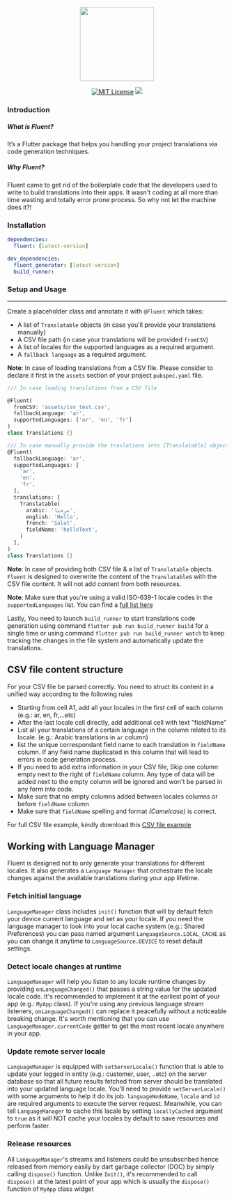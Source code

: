 <p align="center">
<img  src="https://firebasestorage.googleapis.com/v0/b/sercl-7b895.appspot.com/o/fluent_logo.svg?alt=media&token=e4f320f7-150c-4792-8110-f800a0caaf4c" height="170">
</p>

<p align="center">
<a href="https://img.shields.io/badge/License-MIT-green"><img src="https://img.shields.io/badge/License-MIT-blueviolet" alt="MIT License"></a>
<a href="https://pub.dev/packages/auto_route/versions/1.0.2"><img src="https://img.shields.io/badge/version-1.0.0-green"></a>
</p>

### Introduction
##### What is Fluent?
It’s a Flutter package that helps you handling your project translations via code generation techniques.
##### Why Fluent?
Fluent came to get rid of the boilerplate code that the developers used to write to build translations into their apps. It wasn't coding at all more than time wasting and totally error prone process. So why not let the machine does it?!

### Installation

```yaml
dependencies:
  fluent: [latest-version]

dev_dependencies:
  fluent_generator: [latest-version]
  build_runner:
```

### Setup and Usage

---

Create a placeholder class and annotate it with `@Fluent` which takes: 
* A list of `Translatable` objects (in case you'll provide your translations manually)
* A CSV file path (in case your translations will be provided `fromCSV`)
* A list of locales for the supported languages as a required argument.
* A `fallback language` as a required argument.

**Note**: In case of loading translations from a CSV file. Please consider to declare it first in the `assets` section of your project `pubspec.yaml` file.

```dart
/// In case loading translations from a CSV file

@Fluent(
  fromCSV: 'assets/csv_test.csv',
  fallbackLanguage: 'ar',
  supportedLanguages: ['ar', 'en', 'fr']
)
class Translations {}

/// In case manually provide the traslations into [Translatable] objects
@Fluent(
  fallbackLanguage: 'ar',
  supportedLanguages: [
    'ar',
    'en',
    'fr',
  ],
  translations: [
    Translatable(
      arabic: 'مرحبا',
      english: 'Hello',
      french: 'Salut',
      fieldName: 'helloText',
    )
  ],
)
class Translations {}
```
**Note**: In case of providing both CSV file & a list of `Translatable` objects. `Fluent` is designed to overwrite the content of the `Translatable`s with the CSV file content. It will not add content from both resources.

**Note**: Make sure that you're using a valid ISO-639-1 locale codes in the `supportedLanguages` list. You can find a [full list here](https://en.wikipedia.org/wiki/List_of_ISO_639-1_codes#ID)

Lastly, You need to launch `build_runner` to start translations code generation using command `flutter pub run build_runner build` for a single time or using command `flutter pub run build_runner watch` to keep tracking the changes in the file system and automatically update the translations.


## CSV file content structure
For your CSV file be parsed correctly. You need to struct its content in a unified way according to the following rules
* Starting from cell A1, add all your locales in the first cell of each column (e.g.: ar, en, fr,...etc)
* After the last locale cell directly, add additional cell with text "fieldName"
* List all your translations of a certain language in the column related to its locale. (e.g.: Arabic translations in `ar` column)
* list the unique correspondant field name to each translation in `fieldName` column. If any field name duplicated in this column that will lead to errors in code generation process.
* If you need to add extra information in your CSV file, Skip one column empty next to the right of `fieldName` column. Any type of data will be added next to the empty column will be ignored and won't be parsed in any form into code.
* Make sure that no empty columns added between locales columns or before `fieldName` column
* Make sure that `fieldName` spelling and format _(Camelcase)_ is correct.

For full CSV file example, kindly download this [CSV file example](https://drive.google.com/file/d/1UGsoUkxWiiccSOsuIkedinJanOs5OpM2/view?usp=sharing)


## Working with Language Manager
Fluent is designed not to only generate your translations for different locales. It also generates a `Language Manager` that orchestrate the locale changes against the available translations during your app lifetime. 

### Fetch initial language
`LanguageManager` class includes `init()` function that will by default fetch your device current language and set as your locale. If you need the language manager to look into your local cache system (e.g.: Shared Preferences) you can pass named argument `LanguageSource.LOCAL_CACHE` as you can change it anytime to `LanguageSource.DEVICE` to reset default settings.

### Detect locale changes at runtime
`LanguageManager` will help you listen to any locale runtime changes by providing `onLanguageChanged()` that passes a string value for the updated locale code. It's recommended to implement it at the earliest point of your app (e.g.: `MyApp` class). If you're using any previous language stream listeners, `onLanguageChanged()` can replace it peacefully without a noticeable breaking change. It's worth mentioning that you can use `LanguageManager.currentCode` getter to get the most recent locale anywhere in your app.

### Update remote server locale
`LanguageManager` is equipped with `setServerLocale()` function that is able to update your logged in entity (e.g.: customer, user, ..etc) on the server database so that all future results fetched from server should be translated into your updated language locale. You'll need to provide `setServerLocale()` with some arguments to help it do its job. `languageNodeName`, `locale` and `id` are required arguments to execute the server request. Meanwhile, you can tell `LanguageManager` to cache this lacale by setting `locallyCached` argument to `true` as it will NOT cache your locales by default to save resources and perform faster. 

### Release resources
All `LanguageManager`'s streams and listeners could be unsubscribed hence released from memory easily by dart garbage collector (DGC) by simply calling `dispose()` function. Unlike `Init()`, it's recommended to call `dispose()` at the latest point of your app which is usually the `dispose()` function of `MyApp` class widget
